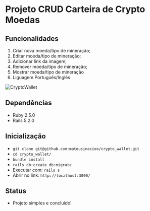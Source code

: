 # Projeto CRUD Carteira de Crypto Moedas

## Funcionalidades
1. Criar nova moeda/tipo de mineração;
2. Editar moeda/tipo de mineração;
3. Adicionar link da imagem;
4. Remover moeda/tipo de mineração;
5. Mostrar moeda/tipo de mineração
6. Liguagem Português/Inglês

![CryptoWallet](https://github.com/mateusinacioo/Crypto_wallet/assets/80658605/8f511108-3789-4c77-a28e-0e27d88eba5e)

## Dependências
* Ruby 2.5.0
* Rails 5.2.0

## Inicialização
* `git clone git@github.com:mateusinacioo/crypto_wallet.git `
* `cd crypto_wallet/`
* `bundle install`
* `rails db:create db:migrate`
* Executar com: `rails s`
* Abrir no link: `http://localhost:3000/`

## Status
* Projeto simples e concluído!
